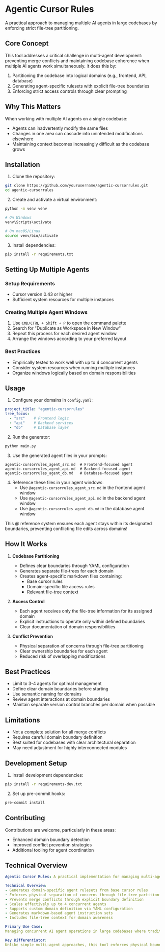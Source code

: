 # Agentic Cursor Rules

A practical approach to managing multiple AI agents in large codebases by enforcing strict file-tree partitioning.

## Core Concept

This tool addresses a critical challenge in multi-agent development: preventing merge conflicts and maintaining codebase coherence when multiple AI agents work simultaneously. It does this by:

1. Partitioning the codebase into logical domains (e.g., frontend, API, database)
2. Generating agent-specific rulesets with explicit file-tree boundaries
3. Enforcing strict access controls through clear prompting

## Why This Matters

When working with multiple AI agents on a single codebase:
- Agents can inadvertently modify the same files
- Changes in one area can cascade into unintended modifications elsewhere
- Maintaining context becomes increasingly difficult as the codebase grows

## Installation

1. Clone the repository:
```bash
git clone https://github.com/yourusername/agentic-cursorrules.git
cd agentic-cursorrules
```

2. Create and activate a virtual environment:
```bash
python -m venv venv

# On Windows
venv\Scripts\activate

# On macOS/Linux
source venv/bin/activate
```

3. Install dependencies:
```bash
pip install -r requirements.txt
```

## Setting Up Multiple Agents

### Setup Requirements
- Cursor version 0.43 or higher
- Sufficient system resources for multiple instances

### Creating Multiple Agent Windows
1. Use `CMD/CTRL + Shift + P` to open the command palette
2. Search for "Duplicate as Workspace in New Window"
3. Repeat this process for each desired agent window
4. Arrange the windows according to your preferred layout

### Best Practices
- Empirically tested to work well with up to 4 concurrent agents
- Consider system resources when running multiple instances
- Organize windows logically based on domain responsibilities

## Usage

1. Configure your domains in `config.yaml`:
```yaml
project_title: "agentic-cursorrules"
tree_focus:
  - "src"    # Frontend logic
  - "api"    # Backend services
  - "db"     # Database layer
```

2. Run the generator:
```bash
python main.py
```

3. Use the generated agent files in your prompts:
```
agentic-cursorrules_agent_src.md  # Frontend-focused agent
agentic-cursorrules_agent_api.md  # Backend-focused agent
agentic-cursorrules_agent_db.md   # Database-focused agent
```

4. Reference these files in your agent windows:
   - Use `@agentic-cursorrules_agent_src.md` in the frontend agent window
   - Use `@agentic-cursorrules_agent_api.md` in the backend agent window
   - Use `@agentic-cursorrules_agent_db.md` in the database agent window

This @ reference system ensures each agent stays within its designated boundaries, preventing conflicting file edits across domains!

## How It Works

1. **Codebase Partitioning**
   - Defines clear boundaries through YAML configuration
   - Generates separate file-trees for each domain
   - Creates agent-specific markdown files containing:
     - Base cursor rules
     - Domain-specific file access rules
     - Relevant file-tree context

2. **Access Control**
   - Each agent receives only the file-tree information for its assigned domain
   - Explicit instructions to operate only within defined boundaries
   - Clear documentation of domain responsibilities

3. **Conflict Prevention**
   - Physical separation of concerns through file-tree partitioning
   - Clear ownership boundaries for each agent
   - Reduced risk of overlapping modifications

## Best Practices

- Limit to 3-4 agents for optimal management
- Define clear domain boundaries before starting
- Use semantic naming for domains
- Review agent interactions at domain boundaries
- Maintain separate version control branches per domain when possible

## Limitations

- Not a complete solution for all merge conflicts
- Requires careful domain boundary definition
- Best suited for codebases with clear architectural separation
- May need adjustment for highly interconnected modules

## Development Setup

1. Install development dependencies:
```bash
pip install -r requirements-dev.txt
```

2. Set up pre-commit hooks:
```bash
pre-commit install
```

## Contributing

Contributions are welcome, particularly in these areas:
- Enhanced domain boundary detection
- Improved conflict prevention strategies
- Additional tooling for agent coordination

## Technical Overview

```yaml
Agentic Cursor Rules: A practical implementation for managing multi-agent development through strict file-tree partitioning and access control.

Technical Overview:
- Generates domain-specific agent rulesets from base cursor rules
- Enforces physical separation of concerns through file-tree partitioning
- Prevents merge conflicts through explicit boundary definition
- Scales effectively up to 4 concurrent agents
- Supports custom domain definition via YAML configuration
- Generates markdown-based agent instruction sets
- Includes file-tree context for domain awareness

Primary Use Case:
Managing concurrent AI agent operations in large codebases where traditional merge resolution becomes impractical. Particularly effective for projects with clear architectural boundaries (e.g., frontend/backend separation, microservices).

Key Differentiator:
Unlike simple multi-agent approaches, this tool enforces physical boundaries through file-tree partitioning, significantly reducing the risk of conflicting modifications while maintaining agent context awareness.